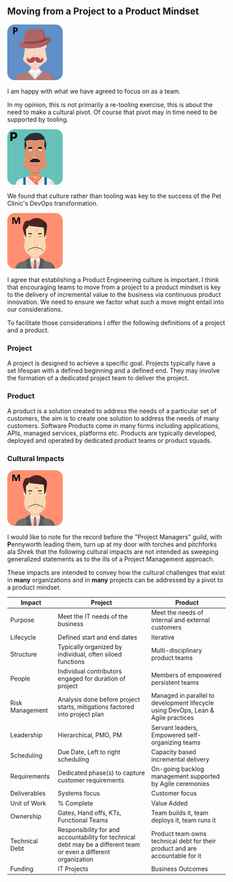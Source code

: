 ## Moving from a Project to a Product Mindset

![](assets/pennyworth.png)

I am happy with what we have agreed to focus on as a team.

In my opinion, this is not primarily a re-tooling exercise, this is about the need to make a cultural pivot. Of course that pivot may in time need to be supported by tooling.

![](assets/paulo.png)

We found that culture rather than tooling was key to the success of the Pet Clinic's DevOps transformation.

![](assets/miyagi.png)

I agree that establishing a Product Engineering culture is important. I think that encouraging teams to move from a project to a product mindset is key to the delivery of incremental value to the business via continuous product innovation. We need to ensure we factor what such a move might entail into our considerations.

To facilitate those considerations I offer the following definitions of a project and a product.

### Project

A project is designed to achieve a specific goal. Projects typically have a set lifespan with a defined beginning and a defined end. They may involve the formation of a dedicated project team to deliver the project.

### Product

A product is a solution created to address the needs of a particular set of customers, the aim is to create one solution to address the needs of many customers. Software Products come in many forms including applications, APIs, managed services, platforms etc. Products are typically developed, deployed and operated by dedicated product teams or product squads.

### Cultural Impacts

![](assets/miyagi.png)

I would like to note for the record before the "Project Managers" guild, with **P**ennyworth leading them, turn up at my door with torches and pitchforks ala Shrek that the following cultural impacts are not intended as sweeping generalized statements as to the ills of a Project Management approach.

These impacts are intended to convey how the cultural challenges that exist in **many** organizations and in **many** projects can be addressed by a pivot to a product mindset.

| **Impact**      | **Project**                                                                                    | **Product**                                                                       |
|-----------------|------------------------------------------------------------------------------------------------|-----------------------------------------------------------------------------------|
| Purpose         | Meet the IT needs of the business                                                              | Meet the needs of internal and external customers                                 |
| Lifecycle       | Defined start and end dates                                                                    | Iterative                                                                         |
| Structure       | Typically organized by individual, often siloed functions                                                       | Multi-disciplinary product teams                                                  |
| People          | Individual contributors engaged for duration of project                                        | Members of empowered persistent teams                                             |
| Risk Management | Analysis done before project starts, mitigations factored into project plan                    | Managed in parallel to development lifecycle using DevOps, Lean & Agile practices |
| Leadership      | Hierarchical, PMO, PM                                                                          | Servant leaders, Empowered self-organizing teams                                  |
| Scheduling      | Due Date, Left to right scheduling                                                             | Capacity based incremental delivery                                               |
| Requirements    | Dedicated phase(s) to capture customer requirements                                            | On-going backlog management supported by Agile ceremonies                         |
| Deliverables    | Systems focus                                                                                  | Customer focus                                                                    |
| Unit of Work    | % Complete                                                                                     | Value Added                                                                       |
| Ownership       | Gates, Hand offs, KTs, Functional Teams                                                        | Team builds it, team deploys it, team runs it                                           |
| Technical Debt  | Responsibility for and accountability for technical debt may be a different team or even a different organization | Product team owns technical debt for their product and are accountable for it                               |
| Funding         | IT Projects                                                                                    | Business Outcomes                                                                 |
